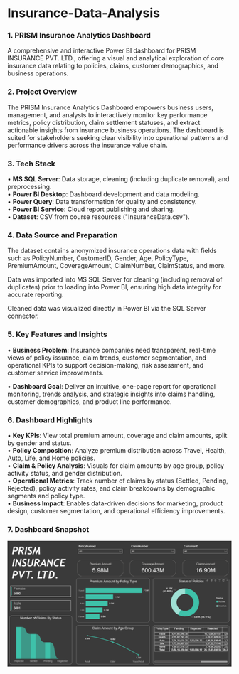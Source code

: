# Insurance-Data-Analysis


### 1. PRISM Insurance Analytics Dashboard
  A comprehensive and interactive Power BI dashboard for PRISM INSURANCE PVT. LTD., offering a visual and analytical exploration of core insurance data relating to   policies, claims, customer demographics, and business operations.

### 2. Project Overview
  The PRISM Insurance Analytics Dashboard empowers business users, management, and analysts to interactively monitor key performance metrics, policy distribution,    claim settlement statuses, and extract actionable insights from insurance business operations. The dashboard is suited for stakeholders seeking clear visibility    into operational patterns and performance drivers across the insurance value chain.

### 3. Tech Stack
  • **MS SQL Server**: Data storage, cleaning (including duplicate removal), and preprocessing.<br>
  • **Power BI Desktop**: Dashboard development and data modeling.<br>
  • **Power Query**: Data transformation for quality and consistency.<br>
  • **Power BI Service**: Cloud report publishing and sharing.<br>
  • **Dataset**: CSV from course resources ("InsuranceData.csv").<br>

### 4. Data Source and Preparation
  The dataset contains anonymized insurance operations data with fields such as PolicyNumber, CustomerID, Gender, Age, PolicyType, PremiumAmount, CoverageAmount,     ClaimNumber, ClaimStatus, and more.

  Data was imported into MS SQL Server for cleaning (including removal of duplicates) prior to loading into Power BI, ensuring high data integrity for accurate       reporting.

  Cleaned data was visualized directly in Power BI via the SQL Server connector.

### 5. Key Features and Insights
  • **Business Problem**: Insurance companies need transparent, real-time views of policy issuance, claim trends, customer segmentation, and operational KPIs to            support decision-making, risk assessment, and customer service improvements.<br>

 • **Dashboard Goal**: Deliver an intuitive, one-page report for operational monitoring, trends analysis, and strategic insights into claims handling, customer            demographics, and product line performance.

### 6. Dashboard Highlights
  • **Key KPIs**: View total premium amount, coverage and claim amounts, split by gender and status.<br>
  • **Policy Composition**: Analyze premium distribution across Travel, Health, Auto, Life, and Home policies.<br>
  • **Claim & Policy Analysis**: Visuals for claim amounts by age group, policy activity status, and gender distribution.<br>
  • **Operational Metrics**: Track number of claims by status (Settled, Pending, Rejected), policy activity rates, and claim breakdowns by demographic segments and         policy type.<br>
  • **Business Impact**: Enables data-driven decisions for marketing, product design, customer segmentation, and operational efficiency improvements.<br>

  ### 7. Dashboard Snapshot
  ![Dashborad Image](https://github.com/DhruvMavani03/Insurance-Data-Analysis/blob/main/Snapshot%20of%20Dashboard.png)
